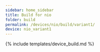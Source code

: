```yaml
---
sidebar: home_sidebar
title: Build for nio
folder: build
permalink: /devices/nio/build/variant1/
device: nio_variant1
---
```

{% include templates/device_build.md %}
